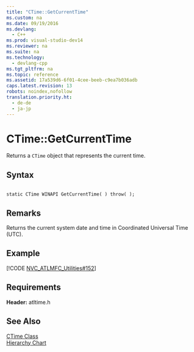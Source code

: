 ```yaml
---
title: "CTime::GetCurrentTime"
ms.custom: na
ms.date: 09/19/2016
ms.devlang: 
  - C++
ms.prod: visual-studio-dev14
ms.reviewer: na
ms.suite: na
ms.technology: 
  - devlang-cpp
ms.tgt_pltfrm: na
ms.topic: reference
ms.assetid: 17a539d6-6f01-4cee-beeb-c9ea7b036adb
caps.latest.revision: 13
robots: noindex,nofollow
translation.priority.ht: 
  - de-de
  - ja-jp
---
```

# CTime::GetCurrentTime
Returns a `CTime` object that represents the current time.  
  
## Syntax  
  
```  
  
static CTime WINAPI GetCurrentTime( ) throw( );  
```  
  
## Remarks  
 Returns the current system date and time in Coordinated Universal Time (UTC).  
  
## Example  
 [!CODE [NVC_ATLMFC_Utilities#152](../CodeSnippet/VS_Snippets_Cpp/NVC_ATLMFC_Utilities#152)]  
  
## Requirements  
 **Header:** atltime.h  
  
## See Also  
 [CTime Class](../Topic/CTime%20Class.md)   
 [Hierarchy Chart](../vs140/Hierarchy-Chart.md)